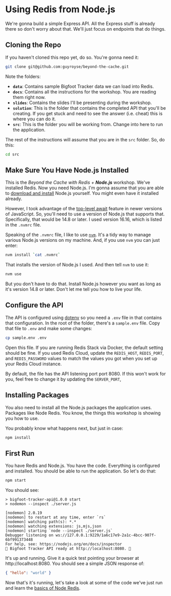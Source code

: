 # Using Redis from Node.js #

We're gonna build a simple Express API. All the Express stuff is already there so don't worry about that. We'll just focus on endpoints that do things.


## Cloning the Repo ##

If you haven't cloned this repo yet, do so. You're gonna need it:

```bash
git clone git@github.com:guyroyse/beyond-the-cache.git
```

Note the folders:

- **`data`**: Contains sample Bigfoot Tracker data we can load into Redis.
- **`docs`**: Contains all the instructions for the workshop. You are reading them right now.
- **`slides`**: Contains the slides I'll be presenting during the workshop.
- **`solution`**: This is the folder that contains the completed API that you'll be creating. If you get stuck and need to see the answer (i.e. cheat) this is where you can do it.
- **`src`**: This is the folder you will be working from. Change into here to run the application.

The rest of the instructions will assume that you are in the `src` folder. So, do this:

```bash
cd src
```


## Make Sure You Have Node.js Installed ##

This is the _Beyond the Cache with Redis + **Node.js**_ workshop. We've installed Redis. Now you need Node.js. I'm gonna assume that you are able to [download and install](https://nodejs.org/en/) Node.js yourself. You might even have it installed already.

However, I took advantage of the [top-level await](https://developer.mozilla.org/en-US/docs/Web/JavaScript/Reference/Operators/await#top_level_await) feature in newer versions of JavaScript. So, you'll need to use a version of Node.js that supports that. Specifically, that would be 14.8 or later. I used version 16.16, which is listed in the `.nvmrc` file.

Speaking of the `.nvmrc` file, I like to use [`nvm`](https://github.com/nvm-sh/nvm). It's a tidy way to manage various Node.js versions on my machine. And, if you use `nvm` you can just enter:

```bash
nvm install `cat .nvmrc`
```

That installs the version of Node.js I used. And then tell `nvm` to use it:

```bash
nvm use
```

But you don't have to do that. Install Node.js however you want as long as it's version 14.8 or later. Don't let me tell you how to live your life.


## Configure the API ##

The API is configured using [dotenv](https://www.npmjs.com/package/dotenv) so you need a `.env` file in that contains that configuration. In the root of the folder, there's a `sample.env` file. Copy that file to `.env` and make some changes:

```bash
cp sample.env .env
```

Open this file. If you are running Redis Stack via Docker, the default setting should be fine. If you used Redis Cloud, update the `REDIS_HOST`, `REDIS_PORT`, and `REDIS_PASSWORD` values to match the values you got when you set up your Redis Cloud instance.

By default, the file has the API listening port port 8080. If this won't work for you, feel free to change it by updating the `SERVER_PORT`,


## Installing Packages ##

You also need to install all the Node.js packages the application uses. Packages like Node Redis. You know, the things this workshop is showing you how to use.

You probably know what happens next, but just in case:

```bash
npm install
```


## First Run ##

You have Redis and Node.js. You have the code. Everything is configured and installed. You should be able to run the application. So let's do that:

```bash
npm start
```

You should see:

```
> bigfoot-tracker-api@1.0.0 start
> nodemon --inspect ./server.js

[nodemon] 2.0.19
[nodemon] to restart at any time, enter `rs`
[nodemon] watching path(s): *.*
[nodemon] watching extensions: js,mjs,json
[nodemon] starting `node --inspect ./server.js`
Debugger listening on ws://127.0.0.1:9229/1a6c17e9-2a1c-4bcc-907f-6bf991373448
For help, see: https://nodejs.org/en/docs/inspector
👣 Bigfoot Tracker API ready at http://localhost:8080. 👣
```

It's up and running. Give it a quick test pointing your browser at http://localhost:8080. You should see a simple JSON response of:

```json
{ "hello": "world" }
```

Now that's it's running, let's take a look at some of the code we've just run and learn the [basics of Node Redis](09-NODE-REDIS-BASICS).
